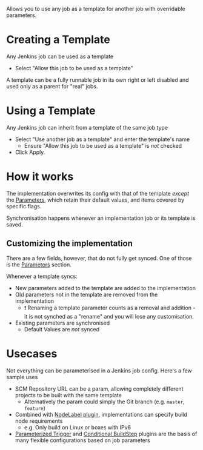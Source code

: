 Allows you to use any job as a template for another job with overridable parameters.

Creating a Template
===================
Any Jenkins job can be used as a template
* Select "Allow this job to be used as a template"

A template can be a fully runnable job in its own right or left disabled and used only as a parent for "real" jobs.

Using a Template
================
Any Jenkins job can inherit from a template of the same job type 
* Select "Use another job as a template" and enter the template's name
    * Ensure "Allow this job to be used as a template" is _not_ checked
* Click Apply. 

How it works
============
The implementation overwrites its config with that of the template _except_ the [Parameters][1],
which retain their default values, and items covered by specific flags.

Synchronisation happens whenever an implementation job or its template is saved.

Customizing the implementation
------------------------------
There are a few fields, however, that do not fully get synced. One of those is the [Parameters][1] section.

Whenever a template syncs:

* New parameters added to the template are added to the implementation
* Old parameters not in the template are removed from the implementation    
    * :exclamation: Renaming a template parameter counts as a removal and addition - it is not synched as a "rename" and you will lose any customisation.
* Existing parameters are synchronised
    * Default Values are _not_ synced

Usecases
========
Not everything can be parameterised in a Jenkins job config. Here's a few sample uses 

* SCM Repository URL can be a param, allowing completely different projects to be built with the same template
    * Alternatively the param could simply the Git branch (e.g. ```master```, ```feature```)
* Combined with [NodeLabel plugin][2], implementations can specify build node requirements
    * e.g. Only build on Linux or boxes with IPv6
* [Parameterized Trigger][3] and [Conditional BuildStep][4] plugins are the basis of many flexible configurations based on job parameters        

[1]: https://wiki.jenkins-ci.org/display/JENKINS/Parameterized+Build
[2]: https://wiki.jenkins-ci.org/display/JENKINS/NodeLabel+Parameter+Plugin
[3]: https://wiki.jenkins-ci.org/display/JENKINS/Parameterized+Trigger+Plugin
[4]: https://wiki.jenkins-ci.org/display/JENKINS/Conditional+BuildStep+Plugin